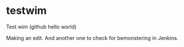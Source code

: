# testwim
Test wim (github hello world)

Making an edit. And another one to check for bemonstering in Jenkins.
